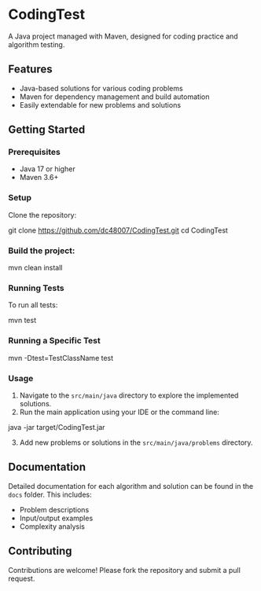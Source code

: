 # CodingTest

A Java project managed with Maven, designed for coding practice and algorithm testing.

## Features

- Java-based solutions for various coding problems
- Maven for dependency management and build automation
- Easily extendable for new problems and solutions

## Getting Started

### Prerequisites

- Java 17 or higher
- Maven 3.6+

### Setup

Clone the repository:

git clone https://github.com/dc48007/CodingTest.git cd CodingTest



### Build the project:

mvn clean install

### Running Tests

To run all tests:

mvn test

### Running a Specific Test

mvn -Dtest=TestClassName test

### Usage

1. Navigate to the `src/main/java` directory to explore the implemented solutions.
2. Run the main application using your IDE or the command line:

java -jar target/CodingTest.jar

3. Add new problems or solutions in the `src/main/java/problems` directory.

## Documentation

Detailed documentation for each algorithm and solution can be found in the `docs` folder. This includes:
- Problem descriptions
- Input/output examples
- Complexity analysis

## Contributing

Contributions are welcome! Please fork the repository and submit a pull request.
